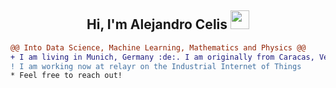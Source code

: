 <h2 align="center">Hi, I'm Alejandro Celis  <img src="https://user-images.githubusercontent.com/39955420/147578264-bae0526c-028a-49d2-8af8-d08bb4edbd2a.gif" height="30" width="30"></h2>

```diff
@@ Into Data Science, Machine Learning, Mathematics and Physics @@
+ I am living in Munich, Germany :de:. I am originally from Caracas, Venezuela :venezuela:.
! I am working now at relayr on the Industrial Internet of Things
* Feel free to reach out!
```

